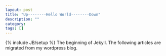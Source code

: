 ```yaml
---
layout: post
title: "Up--------Hello World--------Down"
description: ""
category: 
tags: []
---
```

{% include JB/setup %}
The beginning of Jekyll.
The following articles are migrated from my wordpress blog.
